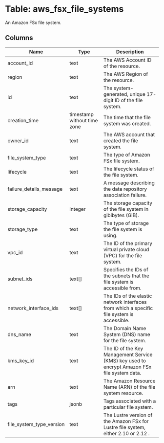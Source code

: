 
# Table: aws_fsx_file_systems
An Amazon FSx file system.
## Columns
| Name        | Type           | Description  |
| ------------- | ------------- | -----  |
|account_id|text|The AWS Account ID of the resource.|
|region|text|The AWS Region of the resource.|
|id|text|The system-generated, unique 17-digit ID of the file system.|
|creation_time|timestamp without time zone|The time that the file system was created.|
|owner_id|text|The AWS account that created the file system.|
|file_system_type|text|The type of Amazon FSx file system.|
|lifecycle|text|The lifecycle status of the file system.|
|failure_details_message|text|A message describing the data repository association failure.|
|storage_capacity|integer|The storage capacity of the file system in gibibytes (GiB).|
|storage_type|text|The type of storage the file system is using.|
|vpc_id|text|The ID of the primary virtual private cloud (VPC) for the file system.|
|subnet_ids|text[]|Specifies the IDs of the subnets that the file system is accessible from.|
|network_interface_ids|text[]|The IDs of the elastic network interfaces from which a specific file system is accessible.|
|dns_name|text|The Domain Name System (DNS) name for the file system.|
|kms_key_id|text|The ID of the Key Management Service (KMS) key used to encrypt Amazon FSx file system data.|
|arn|text|The Amazon Resource Name (ARN) of the file system resource.|
|tags|jsonb|Tags associated with a particular file system.|
|file_system_type_version|text|The Lustre version of the Amazon FSx for Lustre file system, either 2.10 or 2.12 .|

